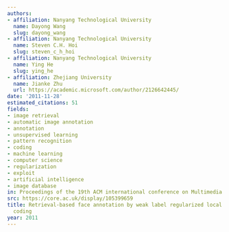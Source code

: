 ```yaml
---
authors:
- affiliation: Nanyang Technological University
  name: Dayong Wang
  slug: dayong_wang
- affiliation: Nanyang Technological University
  name: Steven C.H. Hoi
  slug: steven_c_h_hoi
- affiliation: Nanyang Technological University
  name: Ying He
  slug: ying_he
- affiliation: Zhejiang University
  name: Jianke Zhu
  url: https://academic.microsoft.com/author/2126642445/
date: '2011-11-28'
estimated_citations: 51
fields:
- image retrieval
- automatic image annotation
- annotation
- unsupervised learning
- pattern recognition
- coding
- machine learning
- computer science
- regularization
- exploit
- artificial intelligence
- image database
in: Proceedings of the 19th ACM international conference on Multimedia
src: https://core.ac.uk/display/105399659
title: Retrieval-based face annotation by weak label regularized local coordinate
  coding
year: 2011
---
```

